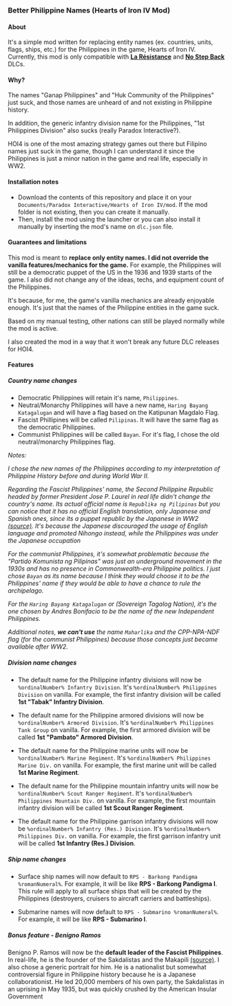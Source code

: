 ### Better Philippine Names (Hearts of Iron IV Mod)

#### About

It's a simple mod written for replacing entity names (ex. countries, units, flags, ships, etc.) for the Philippines in the game, Hearts of Iron IV. Currently, this mod is only compatible with **[La Résistance](https://store.steampowered.com/app/1158100/Expansion__Hearts_of_Iron_IV_La_Rsistance)** and **[No Step Back](https://store.steampowered.com/app/1348661/Expansion__Hearts_of_Iron_IV_No_Step_Back)** DLCs.

#### Why?

The names "Ganap Philippines" and "Huk Community of the Philippines" just suck, and those names are unheard of and not existing in Philippine history.

In addition, the generic infantry division name for the Philippines, "1st Philippines Division" also sucks (really Paradox Interactive?).

HOI4 is one of the most amazing strategy games out there but Filipino names just suck in the game, though I can understand it since the Philippines is just a minor nation in the game and real life, especially in WW2.

#### Installation notes
- Download the contents of this repository and place it on your `Documents/Paradox Interactive/Hearts of Iron IV/mod`. If the mod folder is not existing, then you can create it manually.
- Then, install the mod using the launcher or you can also install it manually by inserting the mod's name on `dlc.json` file.

#### Guarantees and limitations

This mod is meant to **replace only entity names. I did not override the vanilla features/mechanics for the game.** For example, the Philippines will still be a democratic puppet of the US in the 1936 and 1939 starts of the game. I also did not change any of the ideas, techs, and equipment count of the Philippines.

It's because, for me, the game's vanilla mechanics are already enjoyable enough. It's just that the names of the Philippine entities in the game suck.

Based on my manual testing, other nations can still be played normally while the mod is active.

I also created the mod in a way that it won't break any future DLC releases for HOI4.

#### Features

##### Country name changes
- Democratic Philippines will retain it's name, `Philippines`.
- Neutral/Monarchy Philippines will have a new name, `Haring Bayang Katagalugan` and will have a flag based on the Katipunan Magdalo Flag.
- Fascist Phillipines will be called `Pilipinas`. It will have the same flag as the democratic Philippines.
- Communist Philippines will be called `Bayan`. For it's flag, I chose the old neutral/monarchy Philippines flag.

<em>
Notes:

I chose the new names of the Philippines according to my interpretation of Philippine History before and during World War II.

Regarding the Fascist Philippines' name, the Second Philippine Republic headed by former President Jose P. Laurel in real life didn't change the country's name. Its actual official name is `Republika ng Pilipinas` but you can notice that it has no official English translation, only Japanese and Spanish ones, since its a puppet republic by the Japanese in WW2 [(source)](https://en.wikipedia.org/wiki/Second_Philippine_Republic). It's because the Japanese discouraged the usage of English language and promoted Nihongo instead, while the Philippines was under the Japanese occupation

For the communist Philippines, it's somewhat problematic because the "Partido Komunista ng Pilipinas" was just an underground movement in the 1930s and has no presence in Commonwealth-era Philippine politics. I just chose `Bayan` as its name because I think they would choose it to be the Philippines' name if they would be able to have a chance to rule the archipelago.

For the `Haring Bayang Katagalugan` or (Sovereign Tagalog Nation), it's the one chosen by Andres Bonifacio to be the name of the new Independent Philippines.

Additional notes, **we can't use** the name `Maharlika` and the CPP-NPA-NDF flag (for the communist Philippines) because those concepts just became available after WW2.
</em>

##### Division name changes

- The default name for the Philippine infantry divisions will now be `%ordinalNumber% Infantry Division`. It's `%ordinalNumber% Philippines Division` on vanilla. For example, the first infantry division will be called **1st "Tabak" Infantry Division**.

- The default name for the Philippine armored divisions will now be `%ordinalNumber% Armored Division`. It's `%ordinalNumber% Philippines Tank Group` on vanilla. For example, the first armored division will be called **1st "Pambato" Armored Division**.

- The default name for the Philippine marine units will now be `%ordinalNumber% Marine Regiment`. It's `%ordinalNumber% Philippines Marine Div.` on vanilla. For example, the first marine unit will be called **1st Marine Regiment**.

- The default name for the Philippine mountain infantry units will now be `%ordinalNumber% Scout Ranger Regiment`. It's `%ordinalNumber% Philippines Mountain Div.` on vanilla. For example, the first mountain infantry division will be called **1st Scout Ranger Regiment**.

- The default name for the Philippine garrison infantry divisions will now be `%ordinalNumber% Infantry (Res.) Division`. It's `%ordinalNumber% Philippines Div.` on vanilla. For example, the first garrison infantry unit will be called **1st Infantry (Res.) Division**.

##### Ship name changes

- Surface ship names will now default to `RPS - Barkong Pandigma %romanNumeral%`. For example, it will be like **RPS - Barkong Pandigma I**. This rule will apply to all surface ships that will be created by the Philippines (destroyers, cruisers to aircraft carriers and battleships).

- Submarine names will now default to `RPS - Submarino %romanNumeral%`. For example, it will be like **RPS - Submarino I**.

##### Bonus feature - Benigno Ramos

Benigno P. Ramos will now be the **default leader of the Fascist Philippines**. In real-life, he is the founder of the Sakdalistas and the Makapili [(source)](https://en.wikipedia.org/wiki/Benigno_Ramos). I also chose a generic portrait for him. He is a nationalist but somewhat controversial figure in Philippine history because he is a Japanese collaborationist. He led 20,000 members of his own party, the Sakdalistas in an uprising in May 1935, but was quickly crushed by the American Insular Government
